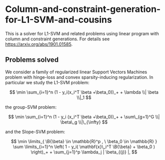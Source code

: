 # Column-and-constraint-generation-for-L1-SVM-and-cousins
This is a solver for L1-SVM and related problems using linear program with column and constraint generations. For details see https://arxiv.org/abs/1901.01585. 

## Problems solved

We consider a family of regularized linear Support Vectors Machines problem with hinge-loss and convex sparsity-inducing regularization. In particular we study the L1-SVM problem:

$$ \min \sum_{i=1}^n (1 - y_i(x_i^T \beta +\beta_0))_+ + \lambda \\| \beta \\|_1 $$

the group-SVM problem:

$$ \min \sum_{i=1}^n (1 - y_i (x_i^T \beta +\beta_0))_+ + \sum\_{g=1}^G \\| \beta\_g \\|\_{\infty} $$

and the Slope-SVM problem:

$$
\min \limits_{ \B{\beta} \in \mathbb{R}^p , \ \beta_0 \in \mathbb{R} } 
\sum \limits_{i=1}^n \left( 1 - y_i( \mathbf{x}\_i^T \B{\beta} + \beta_0  ) \right)_+  + \sum_{j=1}^p \lambda_j | \beta_{(j)} |,
$$

